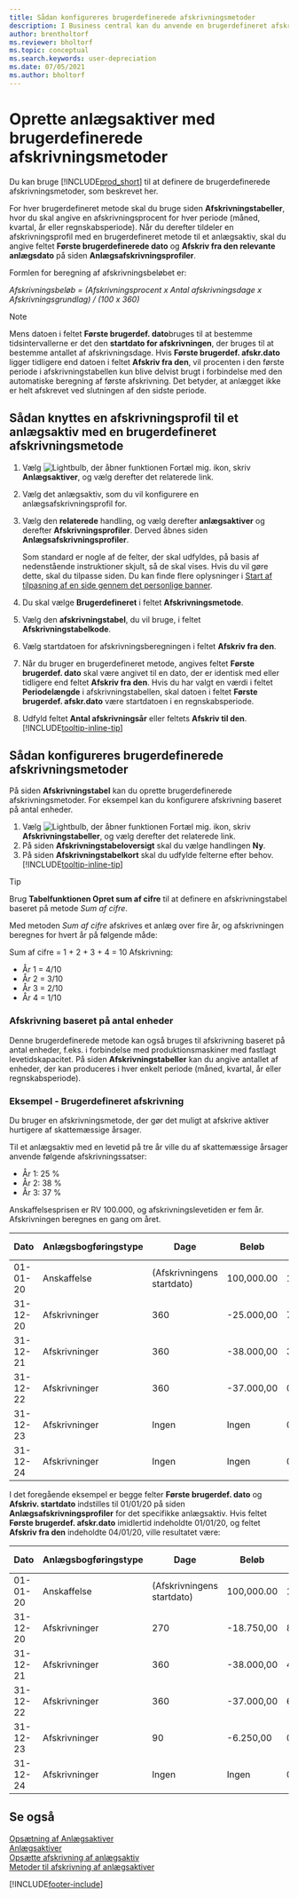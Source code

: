 ```yaml
---
title: Sådan konfigureres brugerdefinerede afskrivningsmetoder
description: I Business central kan du anvende en brugerdefineret afskrivningsmetode til at definere afskrivningsmetoden for aktivet på anlægskortsiden.
author: brentholtorf
ms.reviewer: bholtorf
ms.topic: conceptual
ms.search.keywords: user-depreciation
ms.date: 07/05/2021
ms.author: bholtorf
---
```


# <a name="set-up-fixed-assets-with-user-defined-depreciation-methods"></a>Oprette anlægsaktiver med brugerdefinerede afskrivningsmetoder

Du kan bruge [!INCLUDE[prod_short](includes/prod_short.md)] til at definere de brugerdefinerede afskrivningsmetoder, som beskrevet her.

For hver brugerdefineret metode skal du bruge siden **Afskrivningstabeller**, hvor du skal angive en afskrivningsprocent for hver periode (måned, kvartal, år eller regnskabsperiode). Når du derefter tildeler en afskrivningsprofil med en brugerdefineret metode til et anlægsaktiv, skal du angive feltet **Første brugerdefinerede dato** og **Afskriv fra den relevante anlægsdato** på siden **Anlægsafskrivningsprofiler**.  

Formlen for beregning af afskrivningsbeløbet er:  

*Afskrivningsbeløb = (Afskrivningsprocent x Antal afskrivningsdage x Afskrivningsgrundlag) / (100 x 360)*


> [!NOTE]  
> Mens datoen i feltet **Første brugerdef. dato**bruges til at bestemme tidsintervallerne er det den **startdato for afskrivningen**, der bruges til at bestemme antallet af afskrivningsdage. Hvis **Første brugerdef. afskr.dato** ligger tidligere end datoen i feltet **Afskriv fra den**, vil procenten i den første periode i afskrivningstabellen kun blive delvist brugt i forbindelse med den automatiske beregning af første afskrivning. Det betyder, at anlægget ikke er helt afskrevet ved slutningen af den sidste periode.

## <a name="to-assign-a-depreciation-book-to-a-fixed-asset-with-a-user-defined-depreciation-method"></a>Sådan knyttes en afskrivningsprofil til et anlægsaktiv med en brugerdefineret afskrivningsmetode

1. Vælg ![Lightbulb, der åbner funktionen Fortæl mig.](media/ui-search/search_small.png "Fortæl mig, hvad du vil foretage dig") ikon, skriv **Anlægsaktiver**, og vælg derefter det relaterede link.
2. Vælg det anlægsaktiv, som du vil konfigurere en anlægsafskrivningsprofil for.
3. Vælg den **relaterede** handling, og vælg derefter **anlægsaktiver** og derefter **Afskrivningsprofiler**. Derved åbnes siden **Anlægsafskrivningsprofiler**.

   Som standard er nogle af de felter, der skal udfyldes, på basis af nedenstående instruktioner skjult, så de skal vises. Hvis du vil gøre dette, skal du tilpasse siden. Du kan finde flere oplysninger i [Start af tilpasning af en side gennem det personlige banner](ui-personalization-user.md#to-start-personalizing-a-page-through-the-personalizing-banner).
4. Du skal vælge **Brugerdefineret** i feltet **Afskrivningsmetode**.
5. Vælg den **afskrivningstabel**, du vil bruge, i feltet **Afskrivningstabelkode**.
6. Vælg startdatoen for afskrivningsberegningen i feltet **Afskriv fra den**.
7. Når du bruger en brugerdefineret metode, angives feltet **Første brugerdef. dato** skal være angivet til en dato, der er identisk med eller tidligere end feltet **Afskriv fra den**. Hvis du har valgt en værdi i feltet **Periodelængde** i afskrivningstabellen, skal datoen i feltet **Første brugerdef. afskr.dato** være startdatoen i en regnskabsperiode.
8. Udfyld feltet **Antal afskrivningsår** eller feltets **Afskriv til den**. [!INCLUDE[tooltip-inline-tip](includes/tooltip-inline-tip_md.md)] 

## <a name="to-set-up-user-defined-depreciation-methods"></a>Sådan konfigureres brugerdefinerede afskrivningsmetoder

På siden **Afskrivningstabel** kan du oprette brugerdefinerede afskrivningsmetoder. For eksempel kan du konfigurere afskrivning baseret på antal enheder.  

1. Vælg ![Lightbulb, der åbner funktionen Fortæl mig.](media/ui-search/search_small.png "Fortæl mig, hvad du vil foretage dig") ikon, skriv **Afskrivningstabeller**, og vælg derefter det relaterede link.  
2. På siden **Afskrivningstabeloversigt** skal du vælge handlingen **Ny**.  
3. På siden **Afskrivningstabelkort** skal du udfylde felterne efter behov. [!INCLUDE[tooltip-inline-tip](includes/tooltip-inline-tip_md.md)]  

> [!TIP]
> Brug **Tabelfunktionen Opret sum af cifre** til at definere en afskrivningstabel baseret på metode *Sum af cifre*.

Med metoden *Sum af cifre* afskrives et anlæg over fire år, og afskrivningen beregnes for hvert år på følgende måde:

Sum af cifre = 1 + 2 + 3 + 4 = 10 Afskrivning:

* År 1 = 4/10  
* År 2 = 3/10  
* År 3 = 2/10  
* År 4 = 1/10  

### <a name="depreciation-based-on-number-of-units"></a>Afskrivning baseret på antal enheder

Denne brugerdefinerede metode kan også bruges til afskrivning baseret på antal enheder, f.eks. i forbindelse med produktionsmaskiner med fastlagt levetidskapacitet. På siden **Afskrivningstabeller** kan du angive antallet af enheder, der kan produceres i hver enkelt periode (måned, kvartal, år eller regnskabsperiode).  

### <a name="example---user-defined-depreciation"></a>Eksempel - Brugerdefineret afskrivning

Du bruger en afskrivningsmetode, der gør det muligt at afskrive aktiver hurtigere af skattemæssige årsager.  

Til et anlægsaktiv med en levetid på tre år ville du af skattemæssige årsager anvende følgende afskrivningssatser:  

* År 1: 25 %  
* År 2: 38 %  
* År 3: 37 %  

Anskaffelsesprisen er RV 100.000, og afskrivningslevetiden er fem år. Afskrivningen beregnes en gang om året.  

| Dato | Anlægsbogføringstype | Dage | Beløb | Bogført værdi |
| --- | --- | --- | --- | --- |
| 01-01-20 |Anskaffelse |(Afskrivningens startdato) |100,000.00 |100,000.00 |
| 31-12-20 |Afskrivninger |360 |-25.000,00 |75,000.00 |
| 31-12-21 |Afskrivninger |360 |-38.000,00 |37,000.00 |
| 31-12-22 |Afskrivninger |360 |-37.000,00 |0 |
| 31-12-23 |Afskrivninger |Ingen |Ingen |0 |
| 31-12-24 |Afskrivninger |Ingen |Ingen |0 |

I det foregående eksempel er begge felter **Første brugerdef. dato** og **Afskriv. startdato** indstilles til 01/01/20 på siden **Anlægsafskrivningsprofiler** for det specifikke anlægsaktiv. Hvis feltet **Første brugerdef. afskr.dato** imidlertid indeholdte 01/01/20, og feltet **Afskriv fra den** indeholdte 04/01/20, ville resultatet være:  

| Dato | Anlægsbogføringstype | Dage | Beløb | Bogført værdi |
| --- | --- | --- | --- | --- |
| 01-01-20 |Anskaffelse |(Afskrivningens startdato) |100,000.00 |100,000.00 |
| 31-12-20 |Afskrivninger |270 |-18.750,00 |81,250.00 |
| 31-12-21 |Afskrivninger |360 |-38.000,00 |42,250.00 |
| 31-12-22 |Afskrivninger |360 |-37.000,00 |6,250.00 |
| 31-12-23 |Afskrivninger |90 |-6.250,00 |0 |
| 31-12-24 |Afskrivninger |Ingen |Ingen |0 |


## <a name="see-also"></a>Se også
[Opsætning af Anlægsaktiver](fa-setup.md)  
[Anlægsaktiver](fa-manage.md)  
[Opsætte afskrivning af anlægsaktiv](fa-how-setup-depreciation.md)  
[Metoder til afskrivning af anlægsaktiver](fa-depreciation-methods.md)

[!INCLUDE[footer-include](includes/footer-banner.md)]
